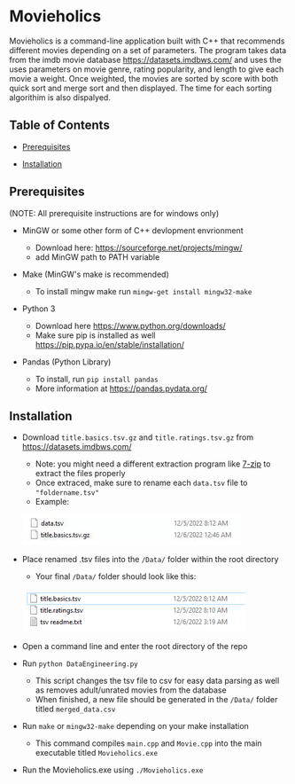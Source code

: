 # Movieholics

Movieholics is a command-line application built with C++ that recommends different movies depending on a set of parameters. 
The program takes data from the imdb movie database https://datasets.imdbws.com/ and uses the uses parameters on movie genre,
rating popularity, and length to give each movie a weight. Once weighted, the movies are sorted by score with both quick sort and merge sort and
then displayed. The time for each sorting algorithim is also dispalyed.

## Table of Contents

- [Prerequisites](#Prerequisites)

- [Installation](#Installation)


## Prerequisites

(NOTE: All prerequisite instructions are for windows only)

- MinGW or some other form of C++ devlopment envrionment
    * Download here: https://sourceforge.net/projects/mingw/
    * add MinGW path to PATH variable

- Make (MinGW's make is recommended)
    - To install mingw make run ```mingw-get install mingw32-make```

- Python 3
    - Download here https://www.python.org/downloads/
    - Make sure pip is installed as well https://pip.pypa.io/en/stable/installation/
- Pandas (Python Library)
    - To install, run ```pip install pandas```
    - More information at https://pandas.pydata.org/
## Installation

- Download ```title.basics.tsv.gz``` and ```title.ratings.tsv.gz``` from https://datasets.imdbws.com/
    - Note: you might need a different extraction program like [7-zip](https://www.7-zip.org/) to extract
        the files properly
    - Once extraced, make sure to rename each ```data.tsv``` file to ```"foldername.tsv"```
    - Example: 
    
    ![](ReadmeResources/file_rename.gif)

- Place renamed .tsv files into the ```/Data/``` folder within the root directory
    - Your final ```/Data/``` folder should look like this:
    
    ![](ReadmeResources/data_example.PNG)

- Open a command line and enter the root directory of the repo

- Run ```python DataEngineering.py```
    - This script changes the tsv file to csv for easy data parsing
        as well as removes adult/unrated movies from the database
    - When finished, a new file should be generated in the ```/Data/``` folder titled ```merged_data.csv```

- Run ```make``` or ```mingw32-make``` depending on your make installation
    - This command compiles ```main.cpp``` and ```Movie.cpp``` into the main executable titled ```Movieholics.exe```

- Run the Movieholics.exe using ```./Movieholics.exe```
